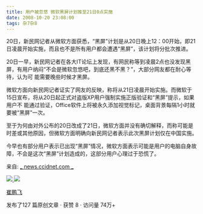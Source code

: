 ```yaml
---
title: 用户被忽悠 微软黑屏计划推至21日0点实施
date: 2008-10-20 23:08:00
tags: 杂7杂8
---
```

20日，新民网记者从微软方面获悉，“黑屏”计划是从20日晚上12：00开始，即21日凌晨开始实施，而且也不是所有用户都会遭遇“黑屏”，该计划将分批次推进。

20日一早，新民网记者在各大IT论坛上发现，有网民称等到凌晨2点也没发现黑屏，有用户纳闷“不会是微软忽悠吧，到底还黑不黑？”，大部分网友都在耐心等待，认为可
能需要晚些时候才黑屏。

微软方面向新民网记者证实了网友的反映，称将从21日凌晨开始实施。而微软于15日宣布，将从20日起正式对盗版XP用户强制实施正版验证和“黑屏”提示，如果用户不
能通过验证，Office软件上将被永久添加视觉标记，桌面背景每隔1小时就要被“黑屏”一次。

至于为何由对外公布的20日改成了21日，微软方面并没有确切解释，而称可能是时差或其他原因，但微软方面明确向新民网记者表示此次黑屏计划仅在中国实施。

今早也有部分用户表示已出现“黑屏”情况，微软方面表示可能是用户的电脑自身故障，不会是这次“黑屏”计划造成的，这部分用户心理过于恐慌了。

来自: [ _ news.ccidnet.com  _
](http://news.ccidnet.com/art/1032/20081020/1594797_1.html)



[ ![](https://profile.csdnimg.cn/5/2/5/3_cuipengfei1)
![](https://g.csdnimg.cn/static/user-reg-year/1x/11.png)
](https://blog.csdn.net/cuipengfei1)

[ 崔鹏飞 ](https://blog.csdn.net/cuipengfei1)

发布了127 篇原创文章  ·  获赞 8  ·  访问量 74万+

